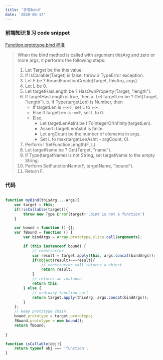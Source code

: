 ```yaml
---
title: '手写bind'
date: '2020-06-17'
---
```


### 前端知识复习 code snippet

[Function.prototype.bind 标准](https://tc39.es/ecma262/#sec-function.prototype.bind)


> When the bind method is called with argument thisArg and zero or more args, it performs the following steps:
>
>1. Let Target be the this value.
>2. If IsCallable(Target) is false, throw a TypeError exception.
>3. Let F be ? BoundFunctionCreate(Target, thisArg, args).
>4. Let L be 0.
>5. Let targetHasLength be ? HasOwnProperty(Target, "length").
>6. If targetHasLength is true, then
>   a. Let targetLen be ? Get(Target, "length").
>   b. If Type(targetLen) is Number, then  
>       - If targetLen is +∞𝔽, set L to +∞.  
>       - Else if targetLen is -∞𝔽, set L to 0.  
>       - Else,  
>          + Let targetLenAsInt be ! ToIntegerOrInfinity(targetLen).  
>          + Assert: targetLenAsInt is finite.  
>          + Let argCount be the number of elements in args.  
>          + Set L to max(targetLenAsInt - argCount, 0).  
>7. Perform ! SetFunctionLength(F, L).
>8. Let targetName be ? Get(Target, "name").
>9. If Type(targetName) is not String, set targetName to the empty String.
>10. Perform SetFunctionName(F, targetName, "bound").
>11. Return F.

### 代码

```javascript

function myBind(thisArg,...args){
    var target = this;
    if(!isCallable(target)){
        throw new Type Error(target+'.bind is not a function')
    }

    var bound = function () {};
    var fBound = function () {
        var bindArgs = Array.prototype.slice.call(arguments);

        if (this instanceof bound) {
            // constructor
            var result = target.apply(this, args.concat(bindArgs));
            if(Object(result)===result){
                // constructor call returns a object
                return result;
            }
            // returns an instance
            return this;
        } else {
            // ordinary function call
            return target.apply(thisArg, args.concat(bindArgs));
        }
    };
    // keep prototype chain
    bound.prototype = target.prototype;
    fBound.prototype = new bound();
    return fBound;
    
}

function isCallable(obj){
    return typeof obj === 'function';
}
```
